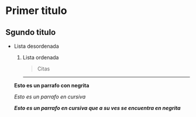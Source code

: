 # Primer titulo

## Sgundo titulo



- Lista desordenada

  1. Lista ordenada

     > Citas

     ---

  **Esto es un parrafo con negrita**
  
  *Esto es un parrafo en cursiva*
  
  ***Esto es un parrafo en cursiva que a su ves se encuentra en negrita***
  
  
  
  
  
  